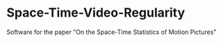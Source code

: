# Space-Time-Video-Regularity
Software for the paper "On the Space-Time Statistics of Motion Pictures"
